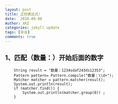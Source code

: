 ```yaml
---
layout: post
title: 正则表达式!
date:  2018-09-08
Author: XKZ
categories: jekyll update
tags: [杂谈]
comments: true
---
```

## 1、匹配（数量：）开始后面的数字
        String result = "数量：1234sdaf243ds12353";
        Pattern pattern= Pattern.compile("数量：\\d+");
        Matcher matcher = pattern.matcher(result);
        System.out.println(result);
        if (matcher.find()) {
            System.out.println(matcher.group(0)) ;
        }